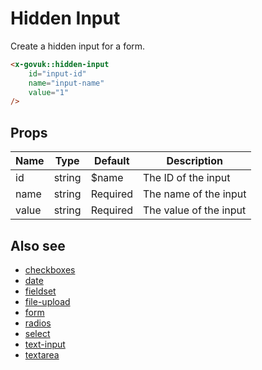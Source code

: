 # Hidden Input

Create a hidden input for a form.

```html
<x-govuk::hidden-input
    id="input-id"
    name="input-name"
    value="1"
/>
```

## Props

| Name  | Type   | Default  | Description |
| ----- | ------ | -------- | ----------- |
| id    | string | $name    | The ID of the input |
| name  | string | Required | The name of the input |
| value | string | Required | The value of the input |

## Also see

* [checkboxes](checkboxes.md)
* [date](date.md)
* [fieldset](fieldset.md)
* [file-upload](file-upload.md)
* [form](form.md)
* [radios](radios.md)
* [select](select.md)
* [text-input](text-input.md)
* [textarea](textarea.md)
